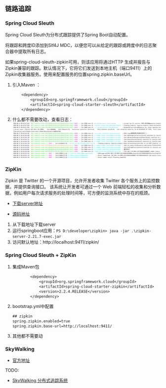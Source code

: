 ## 链路追踪

### Spring Cloud Sleuth
Spring Cloud Sleuth为分布式跟踪提供了Spring Boot自动配置。

将跟踪和跨度ID添加到Slf4J MDC，以便您可以从给定的跟踪或跨度中的日志聚合器中提取所有日志。

如果spring-cloud-sleuth-zipkin可用，则该应用将通过HTTP 生成并报告与Zipkin兼容的跟踪。默认情况下，它将它们发送到本地主机（端口9411）上的Zipkin收集器服务。使用来配置服务的位置spring.zipkin.baseUrl。

1. 引入Maven ：
    ```
        <dependency>
            <groupId>org.springframework.cloud</groupId>
            <artifactId>spring-cloud-starter-sleuth</artifactId>
        </dependency>
    ```
2. 什么都不需要改动，查看日志：
![sleuth日志内容](../../images/sleuth_log.png)

### ZipKin
Zipkin 是 Twitter 的一个开源项目，允许开发者收集 Twitter 各个服务上的监控数据，并提供查询接口。
该系统让开发者可通过一个 Web 前端轻松的收集和分析数据，例如用户每次请求服务的处理时间等，可方便的监测系统中存在的瓶颈。


- [下载server地址](https://repo1.maven.org/maven2/io/zipkin/zipkin-server/2.21.7/zipkin-server-2.21.7-exec.jar)

- [源码地址](https://github.com/openzipkin/zipkin/)



1. 从下载地址下载server
2. 运行springboot应用：`PS D:\developer\zipkin> java -jar .\zipkin-server-2.21.7-exec.jar`
3. 访问默认地址：http://localhost:9411/zipkin/

### Spring Cloud Sleuth + ZipKin

1. 集成Maven包
    ```
            <dependency>
                <groupId>org.springframework.cloud</groupId>
                <artifactId>spring-cloud-starter-zipkin</artifactId>
                <version>2.2.4.RELEASE</version>
            </dependency>
    ```
2. bootstrap.yml中配置
    ```
    ## zipkin
    spring.zipkin.enabled=true
    spring.zipkin.base-url=http://localhost:9411/
    ```
3. 其他都不需要动

### SkyWalking

- [官方地址](http://skywalking.apache.org/zh/)

TODO: 

- [SkyWalking 分布式追踪系统](https://www.jianshu.com/p/2fd56627a3cf)





